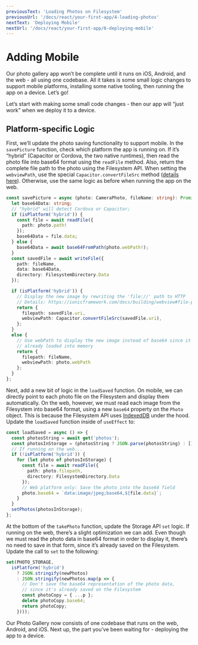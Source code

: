```yaml
---
previousText: 'Loading Photos on Filesystem'
previousUrl: '/docs/react/your-first-app/4-loading-photos'
nextText: 'Deploying Mobile'
nextUrl: '/docs/react/your-first-app/6-deploying-mobile'
---
```


# Adding Mobile

Our photo gallery app won’t be complete until it runs on iOS, Android, and the web - all using one codebase. All it takes is some small logic changes to support mobile platforms, installing some native tooling, then running the app on a device. Let’s go!

Let’s start with making some small code changes - then our app will “just work” when we deploy it to a device.

## Platform-specific Logic

First, we’ll update the photo saving functionality to support mobile. In the `savePicture` function, check which platform the app is running on. If it’s “hybrid” (Capacitor or Cordova, the two native runtimes), then read the photo file into base64 format using the `readFile` method. Also, return the complete file path to the photo using the Filesystem API. When setting the `webviewPath`, use the special `Capacitor.convertFileSrc` method ([details here](https://ionicframework.com/docs/core-concepts/webview#file-protocol)). Otherwise, use the same logic as before when running the app on the web.

```typescript
const savePicture = async (photo: CameraPhoto, fileName: string): Promise<Photo> => {
  let base64Data: string;
  // "hybrid" will detect Cordova or Capacitor;
  if (isPlatform('hybrid')) {
    const file = await readFile({
      path: photo.path!
    });
    base64Data = file.data;
  } else {
    base64Data = await base64FromPath(photo.webPath!);
  }
  const savedFile = await writeFile({
    path: fileName,
    data: base64Data,
    directory: FilesystemDirectory.Data
  });

  if (isPlatform('hybrid')) {
    // Display the new image by rewriting the 'file://' path to HTTP
    // Details: https://ionicframework.com/docs/building/webview#file-protocol
    return {
      filepath: savedFile.uri,
      webviewPath: Capacitor.convertFileSrc(savedFile.uri),
    };
  }
  else {
    // Use webPath to display the new image instead of base64 since it's
    // already loaded into memory
    return {
      filepath: fileName,
      webviewPath: photo.webPath
    };
  }
};
```

Next, add a new bit of logic in the `loadSaved` function. On mobile, we can directly point to each photo file on the Filesystem and display them automatically. On the web, however, we must read each image from the Filesystem into base64 format, using a new `base64` property on the `Photo` object. This is because the Filesystem API uses [IndexedDB](https://developer.mozilla.org/en-US/docs/Web/API/IndexedDB_API) under the hood. Update the `loadSaved` function inside of `useEffect` to:

```typescript
const loadSaved = async () => {
  const photosString = await get('photos');
  const photosInStorage = (photosString ? JSON.parse(photosString) : []) as Photo[];
  // If running on the web...
  if (!isPlatform('hybrid')) {
    for (let photo of photosInStorage) {
      const file = await readFile({
        path: photo.filepath,
        directory: FilesystemDirectory.Data
      });
      // Web platform only: Save the photo into the base64 field
      photo.base64 = `data:image/jpeg;base64,${file.data}`;
    }
  }
  setPhotos(photosInStorage);
};
```

At the bottom of the `takePhoto` function, update the Storage API `set` logic. If running on the web, there’s a slight optimization we can add. Even though we must read the photo data in base64 format in order to display it, there’s no need to save in that form, since it’s already saved on the Filesystem. Update the call to `set` to the following:

```typescript
set(PHOTO_STORAGE,
  isPlatform('hybrid')
    ? JSON.stringify(newPhotos)
    : JSON.stringify(newPhotos.map(p => {
      // Don't save the base64 representation of the photo data,
      // since it's already saved on the Filesystem
      const photoCopy = { ...p };
      delete photoCopy.base64;
      return photoCopy;
    })));
```

Our Photo Gallery now consists of one codebase that runs on the web, Android, and iOS. Next up, the part you’ve been waiting for - deploying the app to a device.
